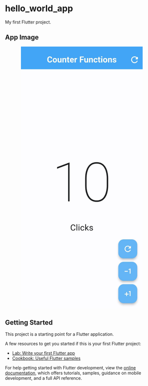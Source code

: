 # hello_world_app

My first Flutter project.


## App Image

<div align="center" width="100%" >
  <img src="assets/counterapp.jpg" alt="Captura de pantalla de la aplicación" width="400"/>
</div>

## Getting Started

This project is a starting point for a Flutter application.

A few resources to get you started if this is your first Flutter project:

- [Lab: Write your first Flutter app](https://docs.flutter.dev/get-started/codelab)
- [Cookbook: Useful Flutter samples](https://docs.flutter.dev/cookbook)

For help getting started with Flutter development, view the
[online documentation](https://docs.flutter.dev/), which offers tutorials,
samples, guidance on mobile development, and a full API reference.
